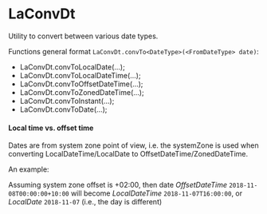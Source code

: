 # LaConvDt

Utility to convert between various date types.

Functions general format `LaConvDt.convTo<DateType>(<FromDateType> date)`:
- LaConvDt.convToLocalDate(...);
- LaConvDt.convToLocalDateTime(...);
- LaConvDt.convToOffsetDateTime(...);
- LaConvDt.convToZonedDateTime(...);
- LaConvDt.convToInstant(...);
- LaConvDt.convToDate(...);

#### Local time vs. offset time 

Dates are from system zone point of view, i.e. the systemZone is used when converting LocalDateTime/LocalDate to OffsetDateTime/ZonedDateTime.

An example:

Assuming system zone offset is +02:00, then
date _OffsetDateTime_ `2018-11-08T00:00:00+10:00` 
will become _LocalDateTime_ `2018-11-07T16:00:00`,
or _LocalDate_ `2018-11-07` (i.e., the day is different)
    
